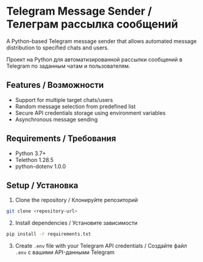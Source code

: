# Telegram Message Sender / Телеграм рассылка сообщений

A Python-based Telegram message sender that allows automated message distribution to specified chats and users.

Проект на Python для автоматизированной рассылки сообщений в Telegram по заданным чатам и пользователям.

## Features / Возможности

- Support for multiple target chats/users
- Random message selection from predefined list
- Secure API credentials storage using environment variables
- Asynchronous message sending

## Requirements / Требования

- Python 3.7+
- Telethon 1.28.5
- python-dotenv 1.0.0

## Setup / Установка

1. Clone the repository / Клонируйте репозиторий
```bash
git clone <repository-url>
```

2. Install dependencies / Установите зависимости
```bash
pip install -r requirements.txt
```

3. Create `.env` file with your Telegram API credentials / Создайте файл `.env` с вашими API-данными Telegram
